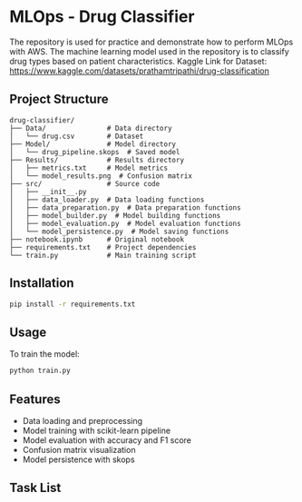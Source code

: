 # MLOps - Drug Classifier

The repository is used for practice and demonstrate how to perform MLOps with AWS. The machine learning model used in the repository is to classify drug types based on patient characteristics.
Kaggle Link for Dataset: https://www.kaggle.com/datasets/prathamtripathi/drug-classification

## Project Structure

```
drug-classifier/
├── Data/               # Data directory
│   └── drug.csv        # Dataset
├── Model/              # Model directory
│   └── drug_pipeline.skops  # Saved model
├── Results/            # Results directory
│   ├── metrics.txt     # Model metrics
│   └── model_results.png  # Confusion matrix
├── src/                # Source code
│   ├── __init__.py
│   ├── data_loader.py  # Data loading functions
│   ├── data_preparation.py  # Data preparation functions
│   ├── model_builder.py  # Model building functions
│   ├── model_evaluation.py  # Model evaluation functions
│   └── model_persistence.py  # Model saving functions
├── notebook.ipynb      # Original notebook
├── requirements.txt    # Project dependencies
└── train.py            # Main training script
```

## Installation

```bash
pip install -r requirements.txt
```

## Usage

To train the model:

```bash
python train.py
```

## Features

- Data loading and preprocessing
- Model training with scikit-learn pipeline
- Model evaluation with accuracy and F1 score
- Confusion matrix visualization
- Model persistence with skops

## Task List
